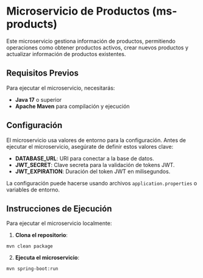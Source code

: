 # Microservicio de Productos (ms-products)

Este microservicio gestiona información de productos, permitiendo operaciones como obtener productos activos, crear nuevos productos y actualizar información de productos existentes.

## Requisitos Previos
Para ejecutar el microservicio, necesitarás:
- **Java 17** o superior
- **Apache Maven** para compilación y ejecución

## Configuración
El microservicio usa valores de entorno para la configuración. Antes de ejecutar el microservicio, asegúrate de definir estos valores clave:
- **DATABASE_URL**: URI para conectar a la base de datos.
- **JWT_SECRET**: Clave secreta para la validación de tokens JWT.
- **JWT_EXPIRATION**: Duración del token JWT en milisegundos.

La configuración puede hacerse usando archivos `application.properties` o variables de entorno.

## Instrucciones de Ejecución
Para ejecutar el microservicio localmente:
1. **Clona el repositorio**:
```
mvn clean package
```

2. **Ejecuta el microservicio**:
```
mvn spring-boot:run
```
